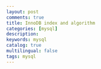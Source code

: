 ```yaml
---
layout: post
comments: true
title: InnoDB index and algorithm
categories: [mysql]
description: 
keywords: mysql
catalog: true
multilingual: false
tags: mysql
---
```


### 